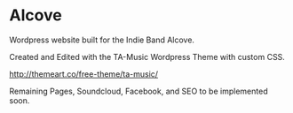 # Alcove
Wordpress website built for the Indie Band Alcove.

Created and Edited with the TA-Music Wordpress Theme with custom CSS.

http://themeart.co/free-theme/ta-music/

Remaining Pages, Soundcloud, Facebook, and SEO to be implemented soon.
